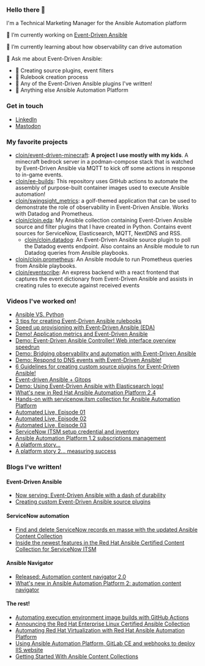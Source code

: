 ### Hello there 👋

I'm a Technical Marketing Manager for the Ansible Automation platform

🔭 I’m currently working on [Event-Driven Ansible](https://github.com/ansible/event-driven-ansible)

🌱 I’m currently learning about how observability can drive automation

💬 Ask me about Event-Driven Ansible:
  - 🙋 Creating source plugins, event filters
  - 🙋 Rulebook creation process
  - 🙋 Any of the Event-Driven Ansible plugins I've written!
  - 🙋 Anything else Ansible Automation Platform

### Get in touch
- [LinkedIn](https://www.linkedin.com/in/cmcnaughton?trk=profile-badge)
- [Mastodon](https://techhub.social/@cloin)
              

### My favorite projects
- [cloin/event-driven-minecraft](https://github.com/cloin/event-driven-minecraft): **A project I use mostly with my kids**. A minecraft bedrock server in a podman-compose stack that is watched by Event-Driven Ansible via MQTT to kick off some actions in response to in-game events.
- [cloin/ee-builds](https://github.com/cloin/ee-builds): This repository uses GitHub actions to automate the assembly of purpose-built container images used to execute Ansible automation!
- [cloin/swingsight_metrics](https://github.com/cloin/swingsight_metrics): a golf-themed application that can be used to demonstrate the role of observability in Event-Driven Ansible. Works with Datadog and Prometheus.
- [cloin/cloin.eda](https://github.com/cloin/cloin.eda): My Ansible collection containing Event-Driven Ansible source and filter plugins that I have created in Python. Contains event sources for ServiceNow, Elasticsearch, MQTT, NextDNS and RSS.
  - [cloin/cloin.datadog](https://github.com/cloin/cloin.datadog): An Event-Driven Ansible source plugin to poll the Datadog events endpoint. Also contains an Ansible module to run Datadog queries from Ansible playbooks.
- [cloin/cloin.prometheus](https://github.com/cloin/cloin.prometheus): An Ansible module to run Prometheus queries from Ansible playbooks.
- [cloin/eventscribe](https://github.com/cloin/eventscribe): An express backend with a react frontend that captures the event dictionary from Event-Driven Ansible and assists in creating rules to execute against received events

### Videos I've worked on!
- [Ansible VS. Python](https://youtu.be/Nzq6fEr9SJ4?si=DZIhyivKouTYOw4m)
- [3 tips for creating Event-Driven Ansible rulebooks](https://m.youtube.com/watch?v=GWzkqHupuN4&feature=youtu.be)
- [Speed up provisioning with Event-Driven Ansible (EDA)](https://www.youtube.com/watch?v=Bt2tZB_5F2U&list=PLdu06OJoEf2a3fFl6uaoyGV526ilwD97R&index=1&t=5s&pp=gAQBiAQB)
- [Demo! Application metrics and Event-Driven Ansible](https://www.youtube.com/watch?v=Gj5bCvIt-M8&list=PLdu06OJoEf2a3fFl6uaoyGV526ilwD97R&index=3&t=1s&pp=gAQBiAQB)
- [Demo: Event-Driven Ansible Controller! Web interface overview speedrun](https://www.youtube.com/watch?v=EpWieRfF2V4&list=PLdu06OJoEf2a3fFl6uaoyGV526ilwD97R&index=5&pp=gAQBiAQB)
- [Demo: Bridging observability and automation with Event-Driven Ansible](https://www.youtube.com/watch?v=7i_EzHyrKQc&list=PLdu06OJoEf2a3fFl6uaoyGV526ilwD97R&index=7&t=302s&pp=gAQBiAQB)
- [Demo: Respond to DNS events with Event-Driven Ansible!](https://www.youtube.com/watch?v=RBKKgawZiqI&list=PLdu06OJoEf2a3fFl6uaoyGV526ilwD97R&index=8&pp=gAQBiAQB)
- [6 Guidelines for creating custom source plugins for Event-Driven Ansible!](https://www.youtube.com/watch?v=4f7ARUnVZmY&list=PLdu06OJoEf2a3fFl6uaoyGV526ilwD97R&index=10&pp=gAQBiAQB)
- [Event-driven Ansible + Gitops](https://www.youtube.com/watch?v=Bb51DftLbPE&list=PLdu06OJoEf2a3fFl6uaoyGV526ilwD97R&index=12&pp=gAQBiAQB)
- [Demo: Using Event-Driven Ansible with Elasticsearch logs!](https://www.youtube.com/watch?v=emHLD4_YcLw&list=PLdu06OJoEf2a3fFl6uaoyGV526ilwD97R&index=13&pp=gAQBiAQB)
- [What's new in Red Hat Ansible Automation Platform 2.4](https://youtu.be/kiGofmvawOg)
- [Hands-on with servicenow.itsm collection for Ansible Automation Platform](https://youtu.be/Wg4wnREKkkE)
- [Automated Live, Episode 01](https://youtu.be/LToEeIAXwlk)
- [Automated Live, Episode 02](https://youtu.be/CG_Mhw9xWCQ)
- [Automated Live, Episode 03](https://youtu.be/nl9Wc6kw8qc)
- [ServiceNow ITSM setup credential and inventory](https://youtu.be/GeEWuD06huo)
- [Ansible Automation Platform 1.2 subscriptions management](https://youtu.be/FYtilnsk7sM)
- [A platform story...](https://youtu.be/2DYnz11A_8A)
- [A platform story 2... measuring success](https://youtu.be/5ebJaOJ-3tI)


### Blogs I've written!
#### Event-Driven Ansible
- [Now serving: Event-Driven Ansible with a dash of durability](https://www.ansible.com/blog/now-serving-event-driven-ansible-with-a-dash-of-durability)
- [Creating custom Event-Driven Ansible source plugins](https://www.ansible.com/blog/creating-custom-event-driven-ansible-source-plugins)

#### ServiceNow automation
- [Find and delete ServiceNow records en masse with the updated Ansible Content Collection](https://www.ansible.com/blog/find-and-delete-servicenow-records-en-masse-with-the-updated-ansible-content-collection)
- [Inside the newest features in the Red Hat Ansible Certified Content Collection for ServiceNow ITSM](https://www.ansible.com/blog/inside-the-newest-features-in-the-red-hat-ansible-certified-content-collection-for-servicenow-itsm)

#### Ansible Navigator
- [Released: Automation content navigator 2.0](https://www.ansible.com/blog/released-automation-content-navigator-2.0)
- [What's new in Ansible Automation Platform 2: automation content navigator](https://www.ansible.com/blog/whats-new-in-ansible-automation-platform-2-automation-content-navigator)

#### The rest!
- [Automating execution environment image builds with GitHub Actions](https://www.ansible.com/blog/automating-execution-environment-image-builds-with-github-actions)
- [Announcing the Red Hat Enterprise Linux Certified Ansible Collection](https://www.ansible.com/blog/announcing-the-red-hat-enterprise-linux-certified-ansible-collection)
- [Automating Red Hat Virtualization with Red Hat Ansible Automation Platform](https://www.ansible.com/blog/automating-red-hat-virtualization-with-red-hat-ansible-automation-platform)
- [Using Ansible Automation Platform, GitLab CE and webhooks to deploy IIS website](https://www.ansible.com/blog/using-ansible-automation-platform-gitlab-ce-and-webhooks-to-deploy-iis-website)
- [Getting Started With Ansible Content Collections](https://www.ansible.com/blog/getting-started-with-ansible-collections)

<!--
**cloin/cloin** is a ✨ _special_ ✨ repository because its `README.md` (this file) appears on your GitHub profile.

Here are some ideas to get you started:

- 🔭 I’m currently working on ...
- 🌱 I’m currently learning ...
- 👯 I’m looking to collaborate on ...
- 🤔 I’m looking for help with ...
- 💬 Ask me about ...
- 📫 How to reach me: ...
- 😄 Pronouns: ...
- ⚡ Fun fact: ...
-->
